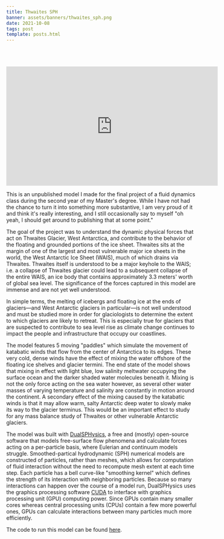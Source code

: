```yaml
---
title: Thwaites SPH
banner: assets/banners/thwaites_sph.png
date: 2021-10-08
tags: post
template: posts.html
---
```

<br><br>

<iframe width="560" height="315" src="https://www.youtube.com/embed/1pQJw1G1IuQ" title="YouTube video player" frameborder="0" allow="accelerometer; autoplay; clipboard-write; encrypted-media; gyroscope; picture-in-picture" allowfullscreen></iframe>

This is an unpublished model I made for the final project of a fluid dynamics class during the second year of my Master's degree. While I have not had the chance to turn it into something more substantive, I am very proud of it and think it's really interesting, and I still occasionally say to myself "oh yeah, I should get around to publishing that at some point."

The goal of the project was to understand the dynamic physical forces that act on Thwaites Glacier, West Antarctica, and contribute to the behavior of the floating and grounded portions of the ice sheet. Thwaites sits at the margin of one of the largest and most vulnerable major ice sheets in the world, the West Antarctic Ice Sheet (WAIS), much of which drains via Thwaites. Thwaites itself is understood to be a major keyhole to the WAIS; i.e. a collapse of Thwaites glacier could lead to a subsequent collapse of the entire WAIS, an ice body that contains approximately 3.3 meters' worth of global sea level. The significance of the forces captured in this model are immense and are not yet well understood. 

In simple terms, the melting of icebergs and floating ice at the ends of glaciers—and West Antarctic glaciers in particular—is not well understood and must be studied more in order for glaciologists to determine the extent to which glaciers are likely to retreat. This is especially true for glaciers that are suspected to contribute to sea level rise as climate change continues to impact the people and infrastructure that occupy our coastlines.

The model features 5 moving "paddles" which simulate the movement of katabatic winds that flow from the center of Antarctica to its edges. These very cold, dense winds have the effect of mixing the water offshore of the floating ice shelves and glacier termini. The end state of the model shows that mixing in effect with light blue, low salinity meltwater occupying the surface ocean and the darker shaded water molecules beneath it. Mixing is not the only force acting on the sea water however, as several other water masses of varying temperature and salinity are constantly in motion around the continent. A secondary effect of the mixing caused by the katabatic winds is that it may allow warm, salty Antarctic deep water to slowly make its way to the glacier terminus. This would be an important effect to study for any mass balance study of Thwaites or other vulnerable Antarctic glaciers.

The model was built with [DualSPHysics](https://github.com/DualSPHysics/DualSPHysics), a free and (mostly) open-source software that models free-surface flow phenomena and calculate forces acting on a per-particle basis, where Eulerian and continuum models struggle. Smoothed-partical hydrodynamic (SPH) numerical models are constructed of particles, rather than meshes, which allows for computation of fluid interaction without the need to recompute mesh extent at each time step. Each particle has a bell curve-like "smoothing kernel" which defines the strength of its interaction with neighboring particles. Because so many interactions can happen over the course of a model run, DualSPHysics uses the graphics processing software [CUDA](https://developer.nvidia.com/cuda-zone) to interface with graphics processing unit (GPU) computing power. Since GPUs contain many smaller cores whereas central processing units (CPUs) contain a few more powerful ones, GPUs can calculate interactions between many particles much more efficiently.

The code to run this model can be found [here](https://github.com/iannesbitt/CaseThwaitesSPH).
